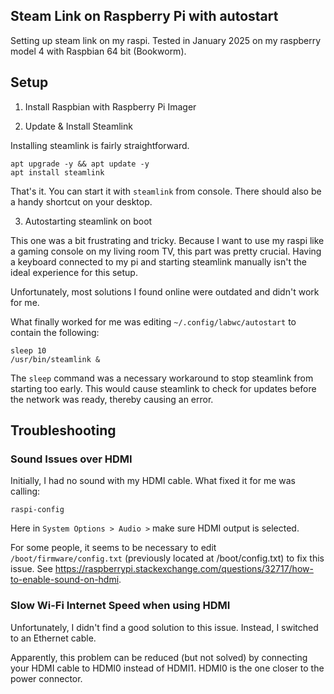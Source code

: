 ## Steam Link on Raspberry Pi with autostart

Setting up steam link on my raspi. Tested in January 2025 on my raspberry model 4 with Raspbian 64 bit (Bookworm).

## Setup

1. Install Raspbian with Raspberry Pi Imager

2. Update & Install Steamlink

Installing steamlink is fairly straightforward.

```
apt upgrade -y && apt update -y
apt install steamlink
```

That's it. You can start it with `steamlink` from console. There should also be a handy shortcut on your desktop.

3. Autostarting steamlink on boot

This one was a bit frustrating and tricky. Because I want to use my raspi like a gaming console on my living room TV, this part was pretty crucial. Having a keyboard connected to my pi and starting steamlink manually isn't the ideal experience for this setup.

Unfortunately, most solutions I found online were outdated and didn't work for me.

What finally worked for me was editing `~/.config/labwc/autostart` to contain the following:

```
sleep 10
/usr/bin/steamlink &
```

The `sleep` command was a necessary workaround to stop steamlink from starting too early. This would cause steamlink to check for updates before the network was ready, thereby causing an error.


## Troubleshooting

### Sound Issues over HDMI

Initially, I had no sound with my HDMI cable. What fixed it for me was calling:

```
raspi-config
```

Here in `System Options > Audio >` make sure HDMI output is selected.

For some people, it seems to be necessary to edit `/boot/firmware/config.txt` (previously located at /boot/config.txt) to fix this issue. See https://raspberrypi.stackexchange.com/questions/32717/how-to-enable-sound-on-hdmi.


### Slow Wi-Fi Internet Speed when using HDMI

Unfortunately, I didn't find a good solution to this issue. Instead, I switched to an Ethernet cable.

Apparently, this problem can be reduced (but not solved) by connecting your HDMI cable to HDMI0 instead of HDMI1. HDMI0 is the one closer to the power connector.
